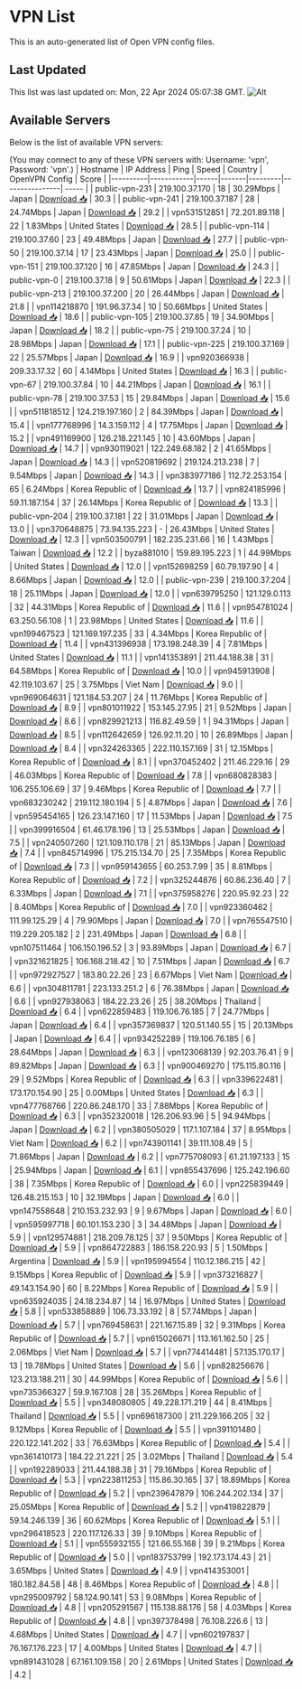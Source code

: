 # VPN List

This is an auto-generated list of Open VPN config files.

## Last Updated

This list was last updated on: Mon, 22 Apr 2024 05:07:38 GMT.
![Alt](https://repobeats.axiom.co/api/embed/186b98318ef1479477931607c1ad7d823f12451f.svg "Repobeats analytics image")

## Available Servers

Below is the list of available VPN servers:

(You may connect to any of these VPN servers with: Username: 'vpn', Password: 'vpn'.)
| Hostname | IP Address | Ping | Speed | Country | OpenVPN Config | Score |
|----------|------------|------|-------|---------|----------------| ----- |
| public-vpn-231 | 219.100.37.170 | 18 | 30.29Mbps | Japan | [Download 📥](./configs/server_0_JP.ovpn) | 30.3 |
| public-vpn-241 | 219.100.37.187 | 28 | 24.74Mbps | Japan | [Download 📥](./configs/server_1_JP.ovpn) | 29.2 |
| vpn531512851 | 72.201.89.118 | 22 | 1.83Mbps | United States | [Download 📥](./configs/server_2_US.ovpn) | 28.5 |
| public-vpn-114 | 219.100.37.60 | 23 | 49.48Mbps | Japan | [Download 📥](./configs/server_3_JP.ovpn) | 27.7 |
| public-vpn-50 | 219.100.37.14 | 17 | 23.43Mbps | Japan | [Download 📥](./configs/server_4_JP.ovpn) | 25.0 |
| public-vpn-151 | 219.100.37.120 | 16 | 47.85Mbps | Japan | [Download 📥](./configs/server_5_JP.ovpn) | 24.3 |
| public-vpn-0 | 219.100.37.18 | 9 | 50.61Mbps | Japan | [Download 📥](./configs/server_6_JP.ovpn) | 22.3 |
| public-vpn-213 | 219.100.37.200 | 20 | 26.44Mbps | Japan | [Download 📥](./configs/server_7_JP.ovpn) | 21.8 |
| vpn114218870 | 191.96.37.34 | 10 | 50.66Mbps | United States | [Download 📥](./configs/server_8_US.ovpn) | 18.6 |
| public-vpn-105 | 219.100.37.85 | 19 | 34.90Mbps | Japan | [Download 📥](./configs/server_9_JP.ovpn) | 18.2 |
| public-vpn-75 | 219.100.37.24 | 10 | 28.98Mbps | Japan | [Download 📥](./configs/server_10_JP.ovpn) | 17.1 |
| public-vpn-225 | 219.100.37.169 | 22 | 25.57Mbps | Japan | [Download 📥](./configs/server_11_JP.ovpn) | 16.9 |
| vpn920366938 | 209.33.17.32 | 60 | 4.14Mbps | United States | [Download 📥](./configs/server_12_US.ovpn) | 16.3 |
| public-vpn-67 | 219.100.37.84 | 10 | 44.21Mbps | Japan | [Download 📥](./configs/server_13_JP.ovpn) | 16.1 |
| public-vpn-78 | 219.100.37.53 | 15 | 29.84Mbps | Japan | [Download 📥](./configs/server_14_JP.ovpn) | 15.6 |
| vpn511818512 | 124.219.197.160 | 2 | 84.39Mbps | Japan | [Download 📥](./configs/server_15_JP.ovpn) | 15.4 |
| vpn177768996 | 14.3.159.112 | 4 | 17.75Mbps | Japan | [Download 📥](./configs/server_16_JP.ovpn) | 15.2 |
| vpn491169900 | 126.218.221.145 | 10 | 43.60Mbps | Japan | [Download 📥](./configs/server_17_JP.ovpn) | 14.7 |
| vpn930119021 | 122.249.68.182 | 2 | 41.65Mbps | Japan | [Download 📥](./configs/server_18_JP.ovpn) | 14.3 |
| vpn520819692 | 219.124.213.238 | 7 | 9.54Mbps | Japan | [Download 📥](./configs/server_19_JP.ovpn) | 14.3 |
| vpn383977186 | 112.72.253.154 | 65 | 6.24Mbps | Korea Republic of | [Download 📥](./configs/server_20_KR.ovpn) | 13.7 |
| vpn824185996 | 59.11.187.154 | 37 | 26.14Mbps | Korea Republic of | [Download 📥](./configs/server_21_KR.ovpn) | 13.3 |
| public-vpn-204 | 219.100.37.181 | 22 | 31.01Mbps | Japan | [Download 📥](./configs/server_22_JP.ovpn) | 13.0 |
| vpn370648875 | 73.94.135.223 | - | 26.43Mbps | United States | [Download 📥](./configs/server_23_US.ovpn) | 12.3 |
| vpn503500791 | 182.235.231.66 | 16 | 1.43Mbps | Taiwan | [Download 📥](./configs/server_24_TW.ovpn) | 12.2 |
| byza881010 | 159.89.195.223 | 1 | 44.99Mbps | United States | [Download 📥](./configs/server_25_US.ovpn) | 12.0 |
| vpn152698259 | 60.79.197.90 | 4 | 8.66Mbps | Japan | [Download 📥](./configs/server_26_JP.ovpn) | 12.0 |
| public-vpn-239 | 219.100.37.204 | 18 | 25.11Mbps | Japan | [Download 📥](./configs/server_27_JP.ovpn) | 12.0 |
| vpn639795250 | 121.129.0.113 | 32 | 44.31Mbps | Korea Republic of | [Download 📥](./configs/server_28_KR.ovpn) | 11.6 |
| vpn954781024 | 63.250.56.108 | 1 | 23.98Mbps | United States | [Download 📥](./configs/server_29_US.ovpn) | 11.6 |
| vpn199467523 | 121.169.197.235 | 33 | 4.34Mbps | Korea Republic of | [Download 📥](./configs/server_30_KR.ovpn) | 11.4 |
| vpn431396938 | 173.198.248.39 | 4 | 7.81Mbps | United States | [Download 📥](./configs/server_31_US.ovpn) | 11.1 |
| vpn141353891 | 211.44.188.38 | 31 | 64.58Mbps | Korea Republic of | [Download 📥](./configs/server_32_KR.ovpn) | 10.0 |
| vpn945913908 | 42.119.103.67 | 25 | 3.75Mbps | Viet Nam | [Download 📥](./configs/server_33_VN.ovpn) | 9.0 |
| vpn969064631 | 121.184.53.207 | 24 | 11.76Mbps | Korea Republic of | [Download 📥](./configs/server_34_KR.ovpn) | 8.9 |
| vpn801011922 | 153.145.27.95 | 21 | 9.52Mbps | Japan | [Download 📥](./configs/server_35_JP.ovpn) | 8.6 |
| vpn829921213 | 116.82.49.59 | 1 | 94.31Mbps | Japan | [Download 📥](./configs/server_36_JP.ovpn) | 8.5 |
| vpn112642659 | 126.92.11.20 | 10 | 26.89Mbps | Japan | [Download 📥](./configs/server_37_JP.ovpn) | 8.4 |
| vpn324263365 | 222.110.157.169 | 31 | 12.15Mbps | Korea Republic of | [Download 📥](./configs/server_38_KR.ovpn) | 8.1 |
| vpn370452402 | 211.46.229.16 | 29 | 46.03Mbps | Korea Republic of | [Download 📥](./configs/server_39_KR.ovpn) | 7.8 |
| vpn680828383 | 106.255.106.69 | 37 | 9.46Mbps | Korea Republic of | [Download 📥](./configs/server_40_KR.ovpn) | 7.7 |
| vpn683230242 | 219.112.180.194 | 5 | 4.87Mbps | Japan | [Download 📥](./configs/server_41_JP.ovpn) | 7.6 |
| vpn595454165 | 126.23.147.160 | 17 | 11.53Mbps | Japan | [Download 📥](./configs/server_42_JP.ovpn) | 7.5 |
| vpn399916504 | 61.46.178.196 | 13 | 25.53Mbps | Japan | [Download 📥](./configs/server_43_JP.ovpn) | 7.5 |
| vpn240507260 | 121.109.110.178 | 21 | 85.13Mbps | Japan | [Download 📥](./configs/server_44_JP.ovpn) | 7.4 |
| vpn845714996 | 175.215.134.70 | 25 | 7.35Mbps | Korea Republic of | [Download 📥](./configs/server_45_KR.ovpn) | 7.3 |
| vpn959143655 | 60.253.7.99 | 35 | 8.81Mbps | Korea Republic of | [Download 📥](./configs/server_46_KR.ovpn) | 7.2 |
| vpn325244876 | 60.86.236.40 | 7 | 6.33Mbps | Japan | [Download 📥](./configs/server_47_JP.ovpn) | 7.1 |
| vpn375958276 | 220.95.92.23 | 22 | 8.40Mbps | Korea Republic of | [Download 📥](./configs/server_48_KR.ovpn) | 7.0 |
| vpn923360462 | 111.99.125.29 | 4 | 79.90Mbps | Japan | [Download 📥](./configs/server_49_JP.ovpn) | 7.0 |
| vpn765547510 | 119.229.205.182 | 2 | 231.49Mbps | Japan | [Download 📥](./configs/server_50_JP.ovpn) | 6.8 |
| vpn107511464 | 106.150.196.52 | 3 | 93.89Mbps | Japan | [Download 📥](./configs/server_51_JP.ovpn) | 6.7 |
| vpn321621825 | 106.168.218.42 | 10 | 7.51Mbps | Japan | [Download 📥](./configs/server_52_JP.ovpn) | 6.7 |
| vpn972927527 | 183.80.22.26 | 23 | 6.67Mbps | Viet Nam | [Download 📥](./configs/server_53_VN.ovpn) | 6.6 |
| vpn304811781 | 223.133.251.2 | 6 | 76.38Mbps | Japan | [Download 📥](./configs/server_54_JP.ovpn) | 6.6 |
| vpn927938063 | 184.22.23.26 | 25 | 38.20Mbps | Thailand | [Download 📥](./configs/server_55_TH.ovpn) | 6.4 |
| vpn622859483 | 119.106.76.185 | 7 | 24.77Mbps | Japan | [Download 📥](./configs/server_56_JP.ovpn) | 6.4 |
| vpn357369837 | 120.51.140.55 | 15 | 20.13Mbps | Japan | [Download 📥](./configs/server_57_JP.ovpn) | 6.4 |
| vpn934252289 | 119.106.76.185 | 6 | 28.64Mbps | Japan | [Download 📥](./configs/server_58_JP.ovpn) | 6.3 |
| vpn123068139 | 92.203.76.41 | 9 | 89.82Mbps | Japan | [Download 📥](./configs/server_59_JP.ovpn) | 6.3 |
| vpn900469270 | 175.115.80.116 | 29 | 9.52Mbps | Korea Republic of | [Download 📥](./configs/server_60_KR.ovpn) | 6.3 |
| vpn339622481 | 173.170.154.90 | 25 | 0.00Mbps | United States | [Download 📥](./configs/server_61_US.ovpn) | 6.3 |
| vpn477768766 | 220.86.248.170 | 33 | 7.88Mbps | Korea Republic of | [Download 📥](./configs/server_62_KR.ovpn) | 6.3 |
| vpn352320018 | 126.206.93.96 | 5 | 94.94Mbps | Japan | [Download 📥](./configs/server_63_JP.ovpn) | 6.2 |
| vpn380505029 | 117.1.107.184 | 37 | 8.95Mbps | Viet Nam | [Download 📥](./configs/server_64_VN.ovpn) | 6.2 |
| vpn743901141 | 39.111.108.49 | 5 | 71.86Mbps | Japan | [Download 📥](./configs/server_65_JP.ovpn) | 6.2 |
| vpn775708093 | 61.21.197.133 | 15 | 25.94Mbps | Japan | [Download 📥](./configs/server_66_JP.ovpn) | 6.1 |
| vpn855437696 | 125.242.196.60 | 38 | 7.35Mbps | Korea Republic of | [Download 📥](./configs/server_67_KR.ovpn) | 6.0 |
| vpn225839449 | 126.48.215.153 | 10 | 32.19Mbps | Japan | [Download 📥](./configs/server_68_JP.ovpn) | 6.0 |
| vpn147558648 | 210.153.232.93 | 9 | 9.67Mbps | Japan | [Download 📥](./configs/server_69_JP.ovpn) | 6.0 |
| vpn595997718 | 60.101.153.230 | 3 | 34.48Mbps | Japan | [Download 📥](./configs/server_70_JP.ovpn) | 5.9 |
| vpn129574881 | 218.209.78.125 | 37 | 9.50Mbps | Korea Republic of | [Download 📥](./configs/server_71_KR.ovpn) | 5.9 |
| vpn864722883 | 186.158.220.93 | 5 | 1.50Mbps | Argentina | [Download 📥](./configs/server_72_AR.ovpn) | 5.9 |
| vpn195994554 | 110.12.186.215 | 42 | 9.15Mbps | Korea Republic of | [Download 📥](./configs/server_73_KR.ovpn) | 5.9 |
| vpn373216827 | 49.143.154.90 | 60 | 8.22Mbps | Korea Republic of | [Download 📥](./configs/server_74_KR.ovpn) | 5.9 |
| vpn635924035 | 24.18.234.87 | 14 | 16.97Mbps | United States | [Download 📥](./configs/server_75_US.ovpn) | 5.8 |
| vpn533858889 | 106.73.33.192 | 8 | 57.74Mbps | Japan | [Download 📥](./configs/server_76_JP.ovpn) | 5.7 |
| vpn769458631 | 221.167.15.89 | 32 | 9.31Mbps | Korea Republic of | [Download 📥](./configs/server_77_KR.ovpn) | 5.7 |
| vpn615026671 | 113.161.162.50 | 25 | 2.06Mbps | Viet Nam | [Download 📥](./configs/server_78_VN.ovpn) | 5.7 |
| vpn774414481 | 57.135.170.17 | 13 | 19.78Mbps | United States | [Download 📥](./configs/server_79_US.ovpn) | 5.6 |
| vpn828256676 | 123.213.188.211 | 30 | 44.99Mbps | Korea Republic of | [Download 📥](./configs/server_80_KR.ovpn) | 5.6 |
| vpn735366327 | 59.9.167.108 | 28 | 35.26Mbps | Korea Republic of | [Download 📥](./configs/server_81_KR.ovpn) | 5.5 |
| vpn348080805 | 49.228.171.219 | 44 | 8.41Mbps | Thailand | [Download 📥](./configs/server_82_TH.ovpn) | 5.5 |
| vpn696187300 | 211.229.166.205 | 32 | 9.12Mbps | Korea Republic of | [Download 📥](./configs/server_83_KR.ovpn) | 5.5 |
| vpn391101480 | 220.122.141.202 | 33 | 76.63Mbps | Korea Republic of | [Download 📥](./configs/server_84_KR.ovpn) | 5.4 |
| vpn361410173 | 184.22.21.221 | 25 | 3.02Mbps | Thailand | [Download 📥](./configs/server_85_TH.ovpn) | 5.4 |
| vpn192289033 | 211.44.188.38 | 31 | 79.16Mbps | Korea Republic of | [Download 📥](./configs/server_86_KR.ovpn) | 5.3 |
| vpn223811253 | 115.86.30.165 | 37 | 18.89Mbps | Korea Republic of | [Download 📥](./configs/server_87_KR.ovpn) | 5.2 |
| vpn239647879 | 106.244.202.134 | 37 | 25.05Mbps | Korea Republic of | [Download 📥](./configs/server_88_KR.ovpn) | 5.2 |
| vpn419822879 | 59.14.246.139 | 36 | 60.62Mbps | Korea Republic of | [Download 📥](./configs/server_89_KR.ovpn) | 5.1 |
| vpn296418523 | 220.117.126.33 | 39 | 9.10Mbps | Korea Republic of | [Download 📥](./configs/server_90_KR.ovpn) | 5.1 |
| vpn555932155 | 121.66.55.168 | 39 | 9.21Mbps | Korea Republic of | [Download 📥](./configs/server_91_KR.ovpn) | 5.0 |
| vpn183753799 | 192.173.174.43 | 21 | 3.65Mbps | United States | [Download 📥](./configs/server_92_US.ovpn) | 4.9 |
| vpn414353001 | 180.182.84.58 | 48 | 8.46Mbps | Korea Republic of | [Download 📥](./configs/server_93_KR.ovpn) | 4.8 |
| vpn295009792 | 58.124.90.141 | 53 | 9.08Mbps | Korea Republic of | [Download 📥](./configs/server_94_KR.ovpn) | 4.8 |
| vpn205291567 | 115.138.88.176 | 58 | 4.03Mbps | Korea Republic of | [Download 📥](./configs/server_95_KR.ovpn) | 4.8 |
| vpn397378498 | 76.108.226.6 | 13 | 4.68Mbps | United States | [Download 📥](./configs/server_96_US.ovpn) | 4.7 |
| vpn602197837 | 76.167.176.223 | 17 | 4.00Mbps | United States | [Download 📥](./configs/server_97_US.ovpn) | 4.7 |
| vpn891431028 | 67.161.109.158 | 20 | 2.61Mbps | United States | [Download 📥](./configs/server_98_US.ovpn) | 4.2 |
